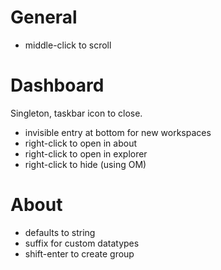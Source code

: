 # General

* middle-click to scroll

# Dashboard

Singleton, taskbar icon to close.

* invisible entry at bottom for new workspaces
* right-click to open in about
* right-click to open in explorer
* right-click to hide (using OM)

# About

* defaults to string
* suffix for custom datatypes
* shift-enter to create group